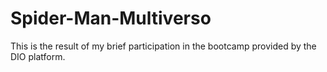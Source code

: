 # Spider-Man-Multiverso
This is the result of my brief participation in the bootcamp provided by the DIO platform.

